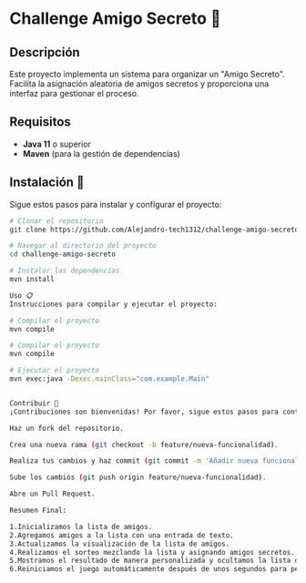 # Challenge Amigo Secreto 🎁

## Descripción
Este proyecto implementa un sistema para organizar un "Amigo Secreto". Facilita la asignación aleatoria de amigos secretos y proporciona una interfaz para gestionar el proceso.

## Requisitos
- **Java 11** o superior
- **Maven** (para la gestión de dependencias)

## Instalación 🚀
Sigue estos pasos para instalar y configurar el proyecto:

```bash
# Clonar el repositorio
git clone https://github.com/Alejandro-tech1312/challenge-amigo-secreto.git

# Navegar al directorio del proyecto
cd challenge-amigo-secreto

# Instalar las dependencias
mvn install

Uso 📋
Instrucciones para compilar y ejecutar el proyecto:

# Compilar el proyecto
mvn compile

# Compilar el proyecto
mvn compile

# Ejecutar el proyecto
mvn exec:java -Dexec.mainClass="com.example.Main"


Contribuir 🤝
¡Contribuciones son bienvenidas! Por favor, sigue estos pasos para contribuir al proyecto

Haz un fork del repositorio.

Crea una nueva rama (git checkout -b feature/nueva-funcionalidad).

Realiza tus cambios y haz commit (git commit -m 'Añadir nueva funcionalidad').

Sube los cambios (git push origin feature/nueva-funcionalidad).

Abre un Pull Request.

Resumen Final:

1.Inicializamos la lista de amigos.
2.Agregamos amigos a la lista con una entrada de texto.
3.Actualizamos la visualización de la lista de amigos.
4.Realizamos el sorteo mezclando la lista y asignando amigos secretos.
5.Mostramos el resultado de manera personalizada y ocultamos la lista de amigos.
6.Reiniciamos el juego automáticamente después de unos segundos para permitir un nuevo sorteo.
